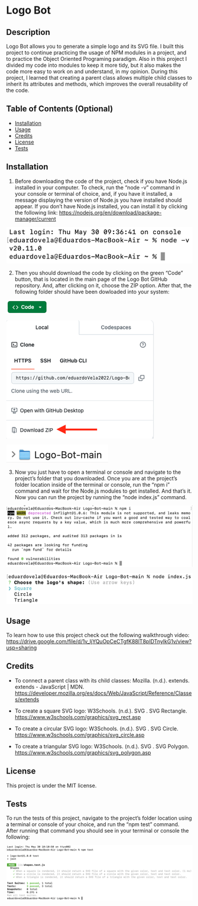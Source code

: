 # Logo Bot

## Description

Logo Bot allows you to generate a simple logo and its SVG file. I built this project to continue practicing the usage of NPM modules in a project, and to practice the Object Oriented Programing paradigm. Also in this project I divided my code into modules to keep it more tidy, but it also makes the code more easy to work on and understand, in my opinion. During this project, I learned that creating a parent class allows multiple child classes to inherit its attributes and methods, which improves the overall reusability of the code.

## Table of Contents (Optional)

- [Installation](#installation)
- [Usage](#usage)
- [Credits](#credits)
- [License](#license)
- [Tests](#tests)

## Installation

1. Before downloading the code of the project, check if you have Node.js installed in your computer. To check, run the “node -v” command in your console or terminal of choice, and, if you have it installed, a message displaying the version of Node.js you have installed should appear. If you don’t have Node.js installed, you can install it by clicking the following link: https://nodejs.org/en/download/package-manager/current

!['A terminal running the “node -v” command and displaying the version of Node.js that is installed in the computer.'](./images/NodeVersion.png)

2. Then you should download the code by clicking on the green “Code” button, that is located in the main page of the Logo Bot GitHub repository. And, after clicking on it, choose the ZIP option. After that, the following folder should have been dowloaded into your system:

!["The green “Code” button that the user can use to download the code of the Logo Bot repository's main branch."](./images/CodeButton.png)

!["Choosing the ZIP download option"](./images/DownloadZipFolder.png)

!["The project’s code was downloaded as a ZIP folder into the user’s computer."](./images/DownloadedFolder.png)

3. Now you just have to open a terminal or console and navigate to the project’s folder that you downloaded. Once you are at the project’s folder location inside of the terminal or console, run the “npm i” command and wait for the Node.js modules to get installed. And that’s it. Now you can run the project by running the “node index.js” command.

!['A terminal running the “npm i” command, to install the Node modules of the project.'](./images/NpmCommand.png)

!['A terminal running the “node index.js” command, to run the project.'](./images/NodeCommand.png)

## Usage

To learn how to use this project check out the following walkthrough video: https://drive.google.com/file/d/1v_ljYQuOpCeCTgfK88lT8pIDTnylkG1v/view?usp=sharing

## Credits

- To connect a parent class with its child classes:
  Mozilla. (n.d.). extends. extends - JavaScript | MDN. https://developer.mozilla.org/es/docs/Web/JavaScript/Reference/Classes/extends

- To create a square SVG logo:
  W3Schools. (n.d.). SVG . SVG Rectangle. https://www.w3schools.com/graphics/svg_rect.asp

- To create a circular SVG logo:
  W3Schools. (n.d.). SVG . SVG Circle. https://www.w3schools.com/graphics/svg_circle.asp

- To create a triangular SVG logo:
  W3Schools. (n.d.). SVG . SVG Polygon. https://www.w3schools.com/graphics/svg_polygon.asp

## License

This project is under the MIT license.

## Tests

To run the tests of this project, navigate to the project’s folder location using a terminal or console of your choice, and run the “npm test” command. After running that command you should see in your terminal or console the following:

!['A terminal running the “npm test” command, to run the tests of the project.'](./images/TestCommand.png)
